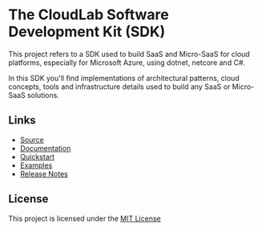 # The CloudLab Software Development Kit (SDK)
This project refers to a SDK used to build SaaS and Micro-SaaS for cloud platforms, especially for Microsoft Azure, using dotnet, netcore and C#.

In this SDK you'll find implementations of architectural patterns, cloud concepts, tools and infrastructure details used to build any SaaS or Micro-SaaS solutions.

## Links
- [Source](https://github.com/cloudlabtech/SDK)
- [Documentation](https://github.com/cloudlabtech/SDK/wiki)
- [Quickstart](https://github.com/cloudlabtech/SDK/wiki/Quickstart)
- [Examples](https://github.com/cloudlabtech/SDK/wiki/Examples)
- [Release Notes](https://github.com/cloudlabtech/SDK/wiki/Release-Notes)

## License
This project is licensed under the [MIT License](https://github.com/cloudlabtech/SDK/blob/main/LICENSE)
